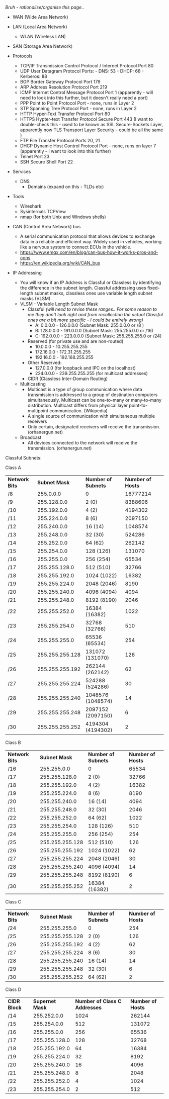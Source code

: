 *Bruh - rationalise/organise this page..*

- WAN (Wide Area Network)
- LAN (Local Area Network)
	- WLAN (Wireless LAN)
- SAN (Storage Area Network)
  
- Protocols
	- TCP/IP
	  Transmission Control Protocol / Internet Protocol
	  Port 80
	- UDP
	  User Datagram Protocol
	  Ports:
		  - DNS: 53
		  - DHCP: 68
		  - Kerberos: 88
	- BGP
	  Border Gateway Protocol
	  Port 179
	- ARP
	  Address Resolution Protocol
	  Port 219
	- ICMP
	  Internet Control Message Protocol
	  Port 1 (apparently - will need to look into this further, but it doesn't really need a port)
	- PPP
	  Point to Point Protocol
	  Port - none, runs in Layer 2
	- STP
	  Spanning Tree Protocol
	  Port - none, runs in Layer 2
	- HTTP
	  Hyper-Text Transfer Protocol
	  Port 80
	- HTTPS
	  Hypter-text Transfer Protocol Secure
	  Port 443 (I want to double-check this - used to be known as SSL Secure-Sockets Layer, apparently now TLS Transport Layer Security - could be all the same )
	- FTP
	  File Transfer Protocol
	  Ports 20, 21
	- DHCP
	  Dynamic Host Control Protocol
	  Port - none, runs on layer 7 (apparently - I want to look into this further)
	- Telnet
	  Port 23
	- SSH Secure Shell
	  Port 22
	  
- Services
	- DNS
		- Domains (expand on this - TLDs etc)

- Tools
	- Wireshark
	- Sysinternals TCPView
	- nmap (for both Unix and Windows shells)

- CAN (Control Area Network) bus
	- A serial communication protocol that allows devices to exchange data in a reliable and efficient way. Widely used in vehicles, working like a nervous system to connect ECUs in the vehicle.
	- https://www.emqx.com/en/blog/can-bus-how-it-works-pros-and-cons
	- https://en.wikipedia.org/wiki/CAN_bus

- IP Addressing
	- You will know if an IP Address is Classful or Classless by identifying the difference in the subnet length. Classful addressing uses fixed-length subnet masks, classless ones use variable length subnet masks (VLSM)
	- VLSM - Variable Length Subnet Mask
		- Classful *(will need to revise these ranges.. For some reason to me they don't look right and from recollection the actual Classful ones are a bit more specific - I could be entirely wrong)*
			- A: 0.0.0.0 - 126.0.0.0 (Subnet Mask: 255.0.0.0 or /8 )
			- B: 128.0.0.0 - 191.0.0.0 (Subnet Mask: 255.255.0.0 or /16)
			- C: 192.0.0.0 - 223.0.0.0 (Subnet Mask: 255.255.255.0 or /24)
		- Reserved (for private use and are non-routed)
			- 10.0.0.0 - 10.255.255.255
			- 172.16.0.0 - 172.31.255.255
			- 192.16.0.0 - 192.168.255.255
		- Other Reserved:
			- 127.0.0.0 (for loopback and IPC on the localhost)
			- 224.0.0.0 - 239.255.255.255 (for multicast addresses)
		- CIDR (Classless Inter-Domain Routing)
	- Multicasting
		- Multicast is a type of group communication where data transmission is addressed to a group of destination computers simultaneously. Multicast can be one-to-many or many-to-many distribution. Multicast differs from physical layer point-to-multipoint communication. (Wikipedia)
		- A single source of communication with simultaneous multiple receivers
		- Only certain, designated receivers will receive the transmission. (orhanergun.net)
	- Broadcast
		- All devices connected to the network will receive the transmission. (orhanergun.net)

Classful Subnets:

Class A

|                  |                 |                       |                     |     |
| ---------------- | --------------- | --------------------- | ------------------- | --- |
| **Network Bits** | **Subnet Mask** | **Number of Subnets** | **Number of Hosts** |     |
| /8               | 255.0.0.0       | 0                     | 16777214            |     |
| /9               | 255.128.0.0     | 2 (0)                 | 8388606             |     |
| /10              | 255.192.0.0     | 4 (2)                 | 4194302             |     |
| /11              | 255.224.0.0     | 8 (6)                 | 2097150             |     |
| /12              | 255.240.0.0     | 16 (14)               | 1048574             |     |
| /13              | 255.248.0.0     | 32 (30)               | 524286              |     |
| /14              | 255.252.0.0     | 64 (62)               | 262142              |     |
| /15              | 255.254.0.0     | 128 (126)             | 131070              |     |
| /16              | 255.255.0.0     | 256 (254)             | 65534               |     |
| /17              | 255.255.128.0   | 512 (510)             | 32766               |     |
| /18              | 255.255.192.0   | 1024 (1022)           | 16382               |     |
| /19              | 255.255.224.0   | 2048 (2046)           | 8190                |     |
| /20              | 255.255.240.0   | 4096 (4094)           | 4094                |     |
| /21              | 255.255.248.0   | 8192 (8190)           | 2046                |     |
| /22              | 255.255.252.0   | 16384 (16382)         | 1022                |     |
| /23              | 255.255.254.0   | 32768 (32766)         | 510                 |     |
| /24              | 255.255.255.0   | 65536 (65534)         | 254                 |     |
| /25              | 255.255.255.128 | 131072 (131070)       | 126                 |     |
| /26              | 255.255.255.192 | 262144 (262142)       | 62                  |     |
| /27              | 255.255.255.224 | 524288 (524286)       | 30                  |     |
| /28              | 255.255.255.240 | 1048576 (1048574)     | 14                  |     |
| /29              | 255.255.255.248 | 2097152 (2097150)     | 6                   |     |
| /30              | 255.255.255.252 | 4194304 (4194302)     | 2                   |     |

Class B

|   |   |   |   |
|---|---|---|---|
|**Network Bits**|**Subnet Mask**|**Number of Subnets**|**Number of Hosts**|
|/16|255.255.0.0|0|65534|
|/17|255.255.128.0|2 (0)|32766|
|/18|255.255.192.0|4 (2)|16382|
|/19|255.255.224.0|8 (6)|8190|
|/20|255.255.240.0|16 (14)|4094|
|/21|255.255.248.0|32 (30)|2046|
|/22|255.255.252.0|64 (62)|1022|
|/23|255.255.254.0|128 (126)|510|
|/24|255.255.255.0|256 (254)|254|
|/25|255.255.255.128|512 (510)|126|
|/26|255.255.255.192|1024 (1022)|62|
|/27|255.255.255.224|2048 (2046)|30|
|/28|255.255.255.240|4096 (4094)|14|
|/29|255.255.255.248|8192 (8190)|6|
|/30|255.255.255.252|16384 (16382)|2|

Class C

|   |   |   |   |
|---|---|---|---|
|**Network Bits**|**Subnet Mask**|**Number of Subnets**|**Number of Hosts**|
|/24|255.255.255.0|0|254|
|/25|255.255.255.128|2 (0)|126|
|/26|255.255.255.192|4 (2)|62|
|/27|255.255.255.224|8 (6)|30|
|/28|255.255.255.240|16 (14)|14|
|/29|255.255.255.248|32 (30)|6|
|/30|255.255.255.252|64 (62)|2|

Class D

|   |   |   |   |
|---|---|---|---|
|**CIDR Block**|**Supernet Mask**|**Number of Class C Addresses**|**Number of Hosts**|
|/14|255.252.0.0|1024|262144|
|/15|255.254.0.0|512|131072|
|/16|255.255.0.0|256|65536|
|/17|255.255.128.0|128|32768|
|/18|255.255.192.0|64|16384|
|/19|255.255.224.0|32|8192|
|/20|255.255.240.0|16|4096|
|/21|255.255.248.0|8|2048|
|/22|255.255.252.0|4|1024|
|/23|255.255.254.0|2|512|
